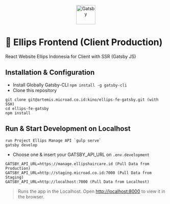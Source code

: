 <p align="center">
  <a href="https://www.gatsbyjs.com/?utm_source=starter&utm_medium=readme&utm_campaign=minimal-starter">
    <img alt="Gatsby" src="https://www.gatsbyjs.com/Gatsby-Monogram.svg" width="60" />
  </a>
</p>

# 🚀 Ellips Frontend (Client Production)

React Website Ellips Indonesia for Client with SSR (Gatsby JS)

## Installation & Configuration

-   Install Globally Gatsby-CLI `npm install -g gatsby-cli`
-   Clone this repository

```
git clone git@artemis.microad.co.id:kino/ellips-fe-gatsby.git (with SSH)
cd ellips-fe-gatsby
npm install
```

## Run & Start Development on Localhost

```
run Project Ellips Manage API `gulp serve`
gatsby develop
```

-   Choose one & insert your GATSBY_API_URL on `.env.development`

```
GATSBY_API_URL=https://manage.ellipshaircare.id (Pull Data from Production)
GATSBY_API_URL=http://staging.microad.co.id:7000 (Pull Data from Staging)
GATSBY_API_URL=http://localhost:7000 (Pull Data from Localhost)
```

> Runs the app in the Localhost.
> Open [http://localhost:8000](http://localhost:8000) to view it in the browser.
